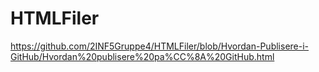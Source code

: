 # HTMLFiler
https://github.com/2INF5Gruppe4/HTMLFiler/blob/Hvordan-Publisere-i-GitHub/Hvordan%20publisere%20pa%CC%8A%20GitHub.html
